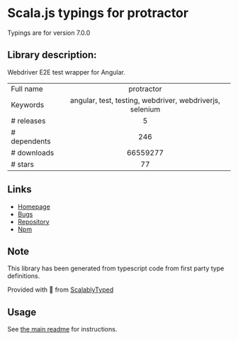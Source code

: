 
# Scala.js typings for protractor

Typings are for version 7.0.0

## Library description:
Webdriver E2E test wrapper for Angular.

|                    |                 |
| ------------------ | :-------------: |
| Full name          | protractor |
| Keywords           | angular, test, testing, webdriver, webdriverjs, selenium |
| # releases         | 5 |
| # dependents       | 246 |
| # downloads        | 66559277 |
| # stars            | 77 |

## Links
- [Homepage](https://github.com/angular/protractor)
- [Bugs](https://github.com/angular/protractor/issues)
- [Repository](https://github.com/angular/protractor)
- [Npm](https://www.npmjs.com/package/protractor)
    


## Note
This library has been generated from typescript code from first party type definitions.

Provided with :purple_heart: from [ScalablyTyped](https://github.com/oyvindberg/ScalablyTyped)

## Usage
See [the main readme](../../readme.md) for instructions.


